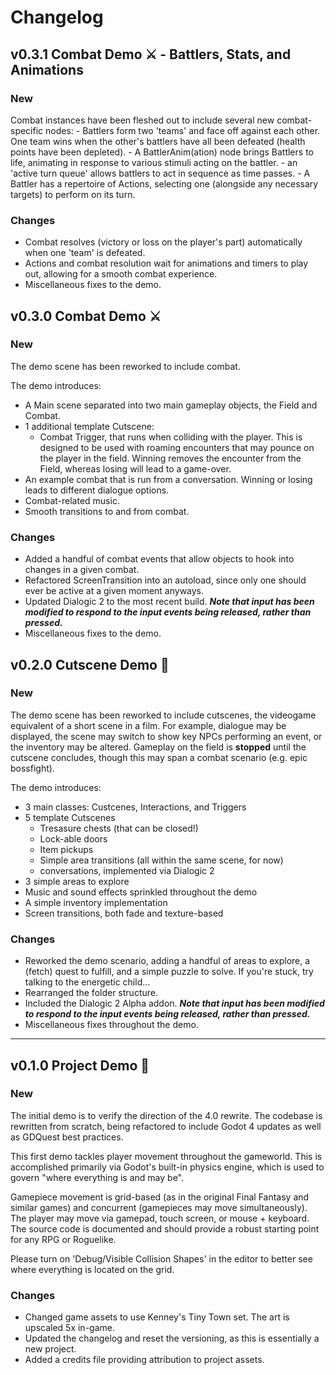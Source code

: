 # Changelog

## v0.3.1 Combat Demo ⚔️ - Battlers, Stats, and Animations

### New

Combat instances have been fleshed out to include several new combat-specific nodes:
	- Battlers form two 'teams' and face off against each other. One team wins when the other's battlers have all been defeated (health points have been depleted).
	- A BattlerAnim(ation) node brings Battlers to life, animating in response to various stimuli acting on the battler.
	- an 'active turn queue' allows battlers to act in sequence as time passes.
	- A Battler has a repertoire of Actions, selecting one (alongside any necessary targets) to perform on its turn.

### Changes
- Combat resolves (victory or loss on the player's part) automatically when one 'team' is defeated.
- Actions and combat resolution wait for animations and timers to play out, allowing for a smooth combat experience.
- Miscellaneous fixes to the demo.

## v0.3.0 Combat Demo ⚔️

### New

The demo scene has been reworked to include combat.

The demo introduces:
- A Main scene separated into two main gameplay objects, the Field and Combat.
- 1 additional template Cutscene:
	- Combat Trigger, that runs when colliding with the player. This is designed to be used with roaming encounters that may pounce on the player in the field. Winning removes the encounter from the Field, whereas losing will lead to a game-over.
- An example combat that is run from a conversation. Winning or losing leads to different dialogue options.
- Combat-related music.
- Smooth transitions to and from combat.

### Changes
- Added a handful of combat events that allow objects to hook into changes in a given combat.
- Refactored ScreenTransition into an autoload, since only one should ever be active at a given moment anyways.
- Updated Dialogic 2 to the most recent build. ***Note that input has been modified to respond to the input events being released, rather than pressed.***
- Miscellaneous fixes to the demo.

## v0.2.0 Cutscene Demo 💬

### New

The demo scene has been reworked to include cutscenes, the videogame equivalent of a short scene in a film. For example, dialogue may be displayed, the scene may switch to show key NPCs performing an event, or the inventory may be altered. Gameplay on the field is **stopped** until the cutscene concludes, though this may span a combat scenario (e.g. epic bossfight).

The demo introduces:
- 3 main classes: Custcenes, Interactions, and Triggers
- 5 template Cutscenes
	- Tresasure chests (that can be closed!)
	- Lock-able doors
	- Item pickups
	- Simple area transitions (all within the same scene, for now)
	- conversations, implemented via Dialogic 2
- 3 simple areas to explore
- Music and sound effects sprinkled throughout the demo
- A simple inventory implementation
- Screen transitions, both fade and texture-based

### Changes

- Reworked the demo scenario, adding a handful of areas to explore, a (fetch) quest to fulfill, and a simple puzzle to solve. If you're stuck, try talking to the energetic child...
- Rearranged the folder structure.
- Included the Dialogic 2 Alpha addon. ***Note that input has been modified to respond to the input events being released, rather than pressed.***
- Miscellaneous fixes throughout the demo.

***

## v0.1.0 Project Demo 🏃

### New

The initial demo is to verify the direction of the 4.0 rewrite. The codebase is rewritten from scratch, being refactored to include Godot 4 updates as well as GDQuest best practices. 

This first demo tackles player movement throughout the gameworld. This is accomplished primarily via Godot's built-in physics engine, which is used to govern "where everything is and may be". 

Gamepiece movement is grid-based (as in the original Final Fantasy and similar games) and concurrent (gamepieces may move simultaneously). The player may move via gamepad, touch screen, or mouse + keyboard. The source code is documented and should provide a robust starting point for any RPG or Roguelike.

Please turn on 'Debug/Visible Collision Shapes' in the editor to better see where everything is located on the grid.

### Changes

- Changed game assets to use Kenney's Tiny Town set. The art is upscaled 5x in-game.
- Updated the changelog and reset the versioning, as this is essentially a new project.
- Added a credits file providing attribution to project assets.
